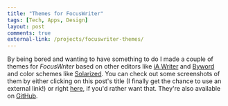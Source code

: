```yaml
---
title: "Themes for FocusWriter"
tags: [Tech, Apps, Design]
layout: post
comments: true
external-link: /projects/focuswriter-themes/
---
```


By being bored and wanting to have something to do I made a couple of themes for *FocusWriter* based on other editors like [iA Writer](http://www.iawriter.com/ "iA Writer") and [Byword](http://bywordapp.com/ "Byword") and color schemes like [Solarized](http://ethanschoonover.com/solarized "Solarized"). You can check out some screenshots of them by either clicking on this post's title (I finally get the chance to use an external link!) or right [here](/projects/focuswriter-themes/ "FocusWriter Themes"), if you'd rather want that. They're also available on [GitHub](https://github.com/gummesson/focuswriter-themes "FocusWriter Themes on GitHub").
